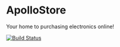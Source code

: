 # ApolloStore
Your home to purchasing electronics online!

[![Build Status](https://travis-ci.com/Radu-Raicea/ApolloStore.svg)](https://travis-ci.com/Radu-Raicea/ApolloStore)
